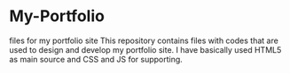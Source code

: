 # My-Portfolio
files for my portfolio site
This repository  contains files with codes that are used to design and develop my portfolio site. I have basically used HTML5 as main source and CSS and JS for supporting.
